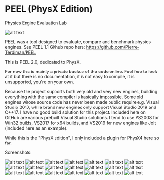 # PEEL (PhysX Edition)
Physics Engine Evaluation Lab

![alt text](peel.jpg?raw=true)

PEEL was a tool designed to evaluate, compare and benchmark physics engines. See PEEL 1.1 Github repo here: https://github.com/Pierre-Terdiman/PEEL

This is PEEL 2.0, dedicated to PhysX.

For now this is mainly a private backup of the code online. Feel free to look at it but there is no documentation, it is not easy to compile, it is unsupported, you're on your own.

Because the project supports both very old and very new engines, building everything with the same compiler is basically impossible. Some old engines whose source code has never been made public require e.g. Visual Studio 2010, while brand new engines only support Visual Studio 2019 and C++17. I have no good build solution for this project. Included here on GitHub are various prebuilt Visual Studio solutions. I tend to use VS2008 for Win32 builds, VS2017 for x64 builds, and VS2019 for new engines like Jolt (included here as an example).

While this is the "PhysX edition", I only included a plugin for PhysX4 here so far.

Screenshots:

![alt text](/Screenshots/Screenshot00.jpg?raw=true) ![alt text](/Screenshots/Screenshot01.jpg?raw=true) ![alt text](/Screenshots/Screenshot02.jpg?raw=true)
![alt text](/Screenshots/Screenshot03.jpg?raw=true) ![alt text](/Screenshots/Screenshot04.jpg?raw=true) ![alt text](/Screenshots/Screenshot05.jpg?raw=true)
![alt text](/Screenshots/Screenshot06.jpg?raw=true) ![alt text](/Screenshots/Screenshot07.jpg?raw=true) ![alt text](/Screenshots/Screenshot08.jpg?raw=true)
![alt text](/Screenshots/Screenshot09.jpg?raw=true) ![alt text](/Screenshots/Screenshot10.jpg?raw=true) ![alt text](/Screenshots/Screenshot11.jpg?raw=true)
![alt text](/Screenshots/Screenshot12.jpg?raw=true) ![alt text](/Screenshots/Screenshot13.jpg?raw=true) ![alt text](/Screenshots/Screenshot14.jpg?raw=true)
![alt text](/Screenshots/Screenshot15.jpg?raw=true) ![alt text](/Screenshots/Screenshot16.jpg?raw=true) ![alt text](/Screenshots/Screenshot17.jpg?raw=true)
![alt text](/Screenshots/Screenshot18.jpg?raw=true) ![alt text](/Screenshots/Screenshot19.jpg?raw=true) ![alt text](/Screenshots/Screenshot20.jpg?raw=true)

